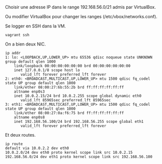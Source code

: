 
Choisir une adresse IP dans le range 192.168.56.0/21 admis par VirtualBox.

Ou modifier VirtualBox pour changer les ranges (/etc/vbox/networks.conf).

Se logger en SSH dans la VM.

```
vagrant ssh
```

On a bien deux NIC.

```
ip addr
1: lo: <LOOPBACK,UP,LOWER_UP> mtu 65536 qdisc noqueue state UNKNOWN group default qlen 1000
    link/loopback 00:00:00:00:00:00 brd 00:00:00:00:00:00
    inet 127.0.0.1/8 scope host lo
       valid_lft forever preferred_lft forever
2: eth0: <BROADCAST,MULTICAST,UP,LOWER_UP> mtu 1500 qdisc fq_codel state UP group default qlen 1000
    link/ether 08:00:27:6b:55:2b brd ff:ff:ff:ff:ff:ff
    altname enp0s3
    inet 10.0.2.15/24 brd 10.0.2.255 scope global dynamic eth0
       valid_lft 85965sec preferred_lft 85965sec
3: eth1: <BROADCAST,MULTICAST,UP,LOWER_UP> mtu 1500 qdisc fq_codel state UP group default qlen 1000
    link/ether 08:00:27:0a:f6:75 brd ff:ff:ff:ff:ff:ff
    altname enp0s8
    inet 192.168.56.100/24 brd 192.168.56.255 scope global eth1
       valid_lft forever preferred_lft forever
```

Et deux routes.

```
ip route
default via 10.0.2.2 dev eth0 
10.0.2.0/24 dev eth0 proto kernel scope link src 10.0.2.15 
192.168.56.0/24 dev eth1 proto kernel scope link src 192.168.56.100 
```